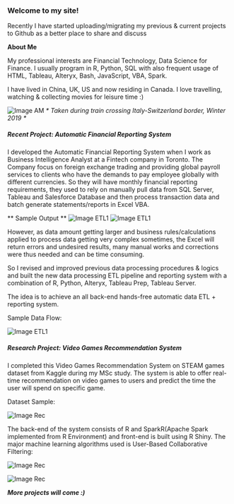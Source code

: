 ### Welcome to my site! 

Recently I have started uploading/migrating my previous & current projects to Github as a better place to share and discuss 

**About Me**

My professional interests are Financial Technology, Data Science for Finance. I usually program in R, Python, SQL with also frequent usage of HTML, Tableau, Alteryx, Bash, JavaScript, VBA, Spark. 

I have lived in China, UK, US and now residing in Canada. I love travelling, watching & collecting movies for leisure time :)

![Image AM](https://monsieurrd.github.io/Swiss1.jpeg)
 _* Taken during train crossing Italy-Switzerland border, Winter 2019 *_

##### Recent Project: Automatic Financial Reporting System

I developed the Automatic Financial Reporting System when I work as Business Intelligence Analyst at a Fintech company in Toronto. The Company focus on foreign exchange trading and providing global payroll services to clients who have the demands to pay employee globally with different currencies. So they will have monthly financial reporting requirements, they used to rely on manually pull data from SQL Server, Tableau and Salesforce Database and then process transaction data and batch generate statements/reports in Excel VBA. 

** Sample Output **
![Image ETL1](https://monsieurrd.github.io/RS-Cover.jpg)
![Image ETL1](https://monsieurrd.github.io/RS-List.jpg)

However, as data amount getting larger and business rules/calculations applied to process data getting very complex sometimes, the Excel will return errors and undesired results, many manual works and corrections were thus needed and can be time consuming.

So I revised and improved previous data processing procedures & logics and built the new data processing ETL pipeline and reporting system with a combination of R, Python, Alteryx, Tableau Prep, Tableau Server.

The idea is to achieve an all back-end hands-free automatic data ETL + reporting system.

Sample Data Flow:

![Image ETL1](https://monsieurrd.github.io/Prep1.png)


##### Research Project: Video Games Recommendation System 

I completed this Video Games Recommendation System on STEAM games dataset from Kaggle during my MSc study. The system is able to offer real-time recommendation on video games to users and predict the time the user will spend on specific game. 

Dataset Sample:

![Image Rec](https://monsieurrd.github.io/Data-Rec.png)


The back-end of the system consists of R and SparkR(Apache Spark implemented from R Environment) and front-end is built using R Shiny. The major machine learning algorithms used is User-Based Collaborative Filtering:

![Image Rec](https://monsieurrd.github.io/Front-Rec.png)

![Image Rec](https://monsieurrd.github.io/Back-Rec.png)


_**More projects will come :)**_



